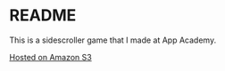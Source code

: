 # README

This is a sidescroller game that I made at App Academy.

[Hosted on Amazon S3](asteroids1234.s3-website-us-west-1.amazonaws.com)